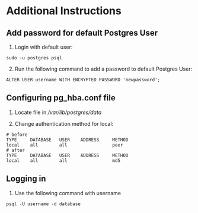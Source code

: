 # Additional Instructions

## Add password for default Postgres User

1. Login with default user:
```
sudo -u postgres psql
```
2. Run the following command to add a password to default Postgres User:
```
ALTER USER username WITH ENCRYPTED PASSWORD 'newpassword';
```

## Configuring pg_hba.conf file

1. Locate file in */var/lib/postgres/data*

2. Change authentication method for local:
```
# before 
TYPE     DATABASE   USER    ADDRESS     METHOD
local    all        all                 peer
# after
TYPE     DATABASE   USER    ADDRESS     METHOD
local    all        all                 md5 
```

## Logging in

1. Use the following command with username
```
psql -U username -d database
```